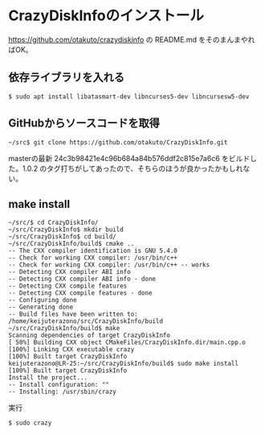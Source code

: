 # CrazyDiskInfoのインストール

https://github.com/otakuto/crazydiskinfo の README.md をそのまんまやればOK。

## 依存ライブラリを入れる

```
$ sudo apt install libatasmart-dev libncurses5-dev libncursesw5-dev
```

## GitHubからソースコードを取得

```
~/src$ git clone https://github.com/otakuto/CrazyDiskInfo.git
```

masterの最新 24c3b98421e4c96b684a84b576ddf2c815e7a6c6 をビルドした。1.0.2 のタグ打ちがしてあったので、そちらのほうが良かったかもしれない。


## make install

```
~/src/$ cd CrazyDiskInfo/
~/src/CrazyDiskInfo$ mkdir build
~/src/CrazyDiskInfo$ cd build/
~/src/CrazyDiskInfo/build$ cmake ..
-- The CXX compiler identification is GNU 5.4.0
-- Check for working CXX compiler: /usr/bin/c++
-- Check for working CXX compiler: /usr/bin/c++ -- works
-- Detecting CXX compiler ABI info
-- Detecting CXX compiler ABI info - done
-- Detecting CXX compile features
-- Detecting CXX compile features - done
-- Configuring done
-- Generating done
-- Build files have been written to: /home/keijuterazono/src/CrazyDiskInfo/build
~/src/CrazyDiskInfo/build$ make
Scanning dependencies of target CrazyDiskInfo
[ 50%] Building CXX object CMakeFiles/CrazyDiskInfo.dir/main.cpp.o
[100%] Linking CXX executable crazy
[100%] Built target CrazyDiskInfo
keijuterazono@LR-25:~/src/CrazyDiskInfo/build$ sudo make install
[100%] Built target CrazyDiskInfo
Install the project...
-- Install configuration: ""
-- Installing: /usr/sbin/crazy
```

実行

```
$ sudo crazy
```

